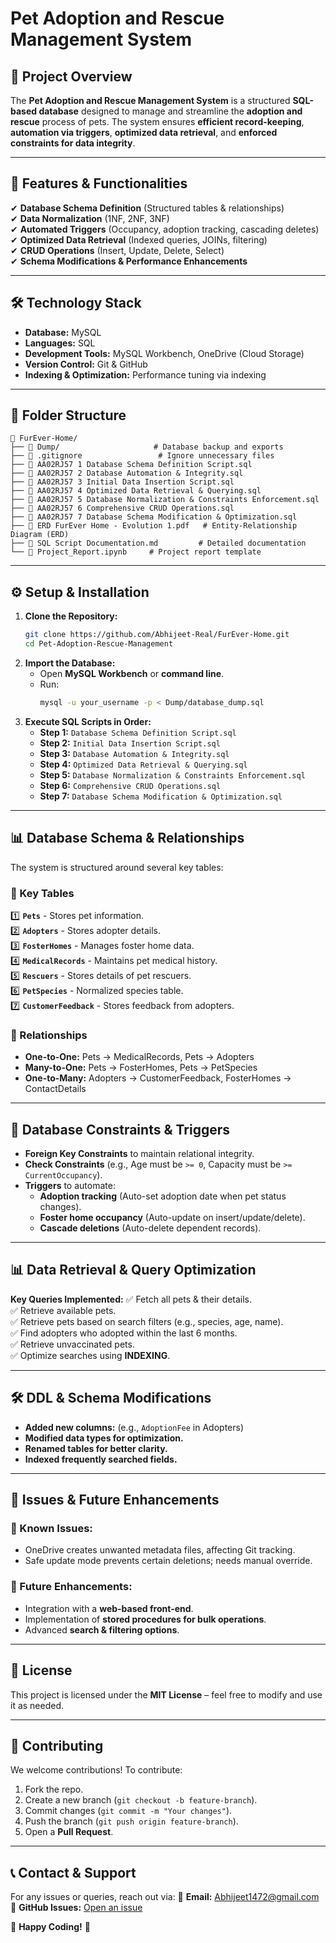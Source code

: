 # **Pet Adoption and Rescue Management System**

## **📌 Project Overview**
The **Pet Adoption and Rescue Management System** is a structured **SQL-based database** designed to manage and streamline the **adoption and rescue** process of pets. The system ensures **efficient record-keeping**, **automation via triggers**, **optimized data retrieval**, and **enforced constraints for data integrity**.

---

## **📂 Features & Functionalities**
✔ **Database Schema Definition** (Structured tables & relationships)  
✔ **Data Normalization** (1NF, 2NF, 3NF)  
✔ **Automated Triggers** (Occupancy, adoption tracking, cascading deletes)  
✔ **Optimized Data Retrieval** (Indexed queries, JOINs, filtering)  
✔ **CRUD Operations** (Insert, Update, Delete, Select)  
✔ **Schema Modifications & Performance Enhancements**  

---

## **🛠️ Technology Stack**
- **Database:** MySQL
- **Languages:** SQL
- **Development Tools:** MySQL Workbench, OneDrive (Cloud Storage)
- **Version Control:** Git & GitHub
- **Indexing & Optimization:** Performance tuning via indexing

---

## **📁 Folder Structure**
```
📂 FurEver-Home/
├── 📁 Dump/                     # Database backup and exports
├── 📄 .gitignore                 # Ignore unnecessary files
├── 📄 AA02RJ57 1 Database Schema Definition Script.sql
├── 📄 AA02RJ57 2 Database Automation & Integrity.sql
├── 📄 AA02RJ57 3 Initial Data Insertion Script.sql
├── 📄 AA02RJ57 4 Optimized Data Retrieval & Querying.sql
├── 📄 AA02RJ57 5 Database Normalization & Constraints Enforcement.sql
├── 📄 AA02RJ57 6 Comprehensive CRUD Operations.sql
├── 📄 AA02RJ57 7 Database Schema Modification & Optimization.sql
├── 📄 ERD FurEver Home - Evolution 1.pdf   # Entity-Relationship Diagram (ERD)
├── 📄 SQL Script Documentation.md         # Detailed documentation
└── 📄 Project_Report.ipynb     # Project report template
```

---

## **⚙️ Setup & Installation**
1. **Clone the Repository:**
   ```sh
   git clone https://github.com/Abhijeet-Real/FurEver-Home.git
   cd Pet-Adoption-Rescue-Management
   ```
2. **Import the Database:**
   - Open **MySQL Workbench** or **command line**.
   - Run:
     ```sh
     mysql -u your_username -p < Dump/database_dump.sql
     ```
3. **Execute SQL Scripts in Order:**
   - **Step 1:** `Database Schema Definition Script.sql`
   - **Step 2:** `Initial Data Insertion Script.sql`
   - **Step 3:** `Database Automation & Integrity.sql`
   - **Step 4:** `Optimized Data Retrieval & Querying.sql`
   - **Step 5:** `Database Normalization & Constraints Enforcement.sql`
   - **Step 6:** `Comprehensive CRUD Operations.sql`
   - **Step 7:** `Database Schema Modification & Optimization.sql`

---

## **📊 Database Schema & Relationships**
The system is structured around several key tables:

### **📌 Key Tables**
1️⃣ **`Pets`** - Stores pet information.  
2️⃣ **`Adopters`** - Stores adopter details.  
3️⃣ **`FosterHomes`** - Manages foster home data.  
4️⃣ **`MedicalRecords`** - Maintains pet medical history.  
5️⃣ **`Rescuers`** - Stores details of pet rescuers.  
6️⃣ **`PetSpecies`** - Normalized species table.  
7️⃣ **`CustomerFeedback`** - Stores feedback from adopters.  

### **🔗 Relationships**
- **One-to-One:** Pets → MedicalRecords, Pets → Adopters
- **Many-to-One:** Pets → FosterHomes, Pets → PetSpecies
- **One-to-Many:** Adopters → CustomerFeedback, FosterHomes → ContactDetails

---

## **📜 Database Constraints & Triggers**
- **Foreign Key Constraints** to maintain relational integrity.
- **Check Constraints** (e.g., Age must be `>= 0`, Capacity must be `>= CurrentOccupancy`).
- **Triggers** to automate:
  - **Adoption tracking** (Auto-set adoption date when pet status changes).
  - **Foster home occupancy** (Auto-update on insert/update/delete).
  - **Cascade deletions** (Auto-delete dependent records).

---

## **📊 Data Retrieval & Query Optimization**
**Key Queries Implemented:**
✅ Fetch all pets & their details.  
✅ Retrieve available pets.  
✅ Retrieve pets based on search filters (e.g., species, age, name).  
✅ Find adopters who adopted within the last 6 months.  
✅ Retrieve unvaccinated pets.  
✅ Optimize searches using **INDEXING**.

---

## **🛠️ DDL & Schema Modifications**
- **Added new columns:** (e.g., `AdoptionFee` in Adopters)
- **Modified data types for optimization.**
- **Renamed tables for better clarity.**
- **Indexed frequently searched fields.**

---

## **📌 Issues & Future Enhancements**
### **🔴 Known Issues:**
- OneDrive creates unwanted metadata files, affecting Git tracking.
- Safe update mode prevents certain deletions; needs manual override.

### **🚀 Future Enhancements:**
- Integration with a **web-based front-end**.
- Implementation of **stored procedures for bulk operations**.
- Advanced **search & filtering options**.

---

## **📜 License**
This project is licensed under the **MIT License** – feel free to modify and use it as needed.

---

## **🤝 Contributing**
We welcome contributions! To contribute:
1. Fork the repo.
2. Create a new branch (`git checkout -b feature-branch`).
3. Commit changes (`git commit -m "Your changes"`).
4. Push the branch (`git push origin feature-branch`).
5. Open a **Pull Request**.

---

## **📞 Contact & Support**
For any issues or queries, reach out via:
📧 **Email:** Abhijeet1472@gmail.com 
🔗 **GitHub Issues:** [Open an issue](https://github.com/Abhijeet-Real/Pet-Adoption-Rescue-Management/issues)

🚀 **Happy Coding!** 🎉

